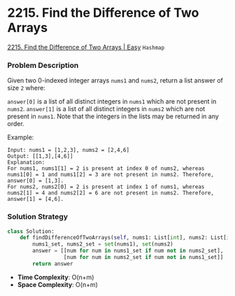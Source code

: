 # 2215. Find the Difference of Two Arrays

[2215. Find the Difference of Two Arrays | Easy](https://leetcode.com/problems/find-the-difference-of-two-arrays/description/?envType=study-plan-v2&id=leetcode-75) `Hashmap` 

### Problem Description
Given two 0-indexed integer arrays `nums1` and `nums2`, return a list answer of size `2` where:

`answer[0]` is a list of all distinct integers in `nums1` which are not present in `nums2`.
`answer[1]` is a list of all distinct integers in `nums2` which are not present in `nums1`.
Note that the integers in the lists may be returned in any order.

Example:
```
Input: nums1 = [1,2,3], nums2 = [2,4,6]
Output: [[1,3],[4,6]]
Explanation:
For nums1, nums1[1] = 2 is present at index 0 of nums2, whereas nums1[0] = 1 and nums1[2] = 3 are not present in nums2. Therefore, answer[0] = [1,3].
For nums2, nums2[0] = 2 is present at index 1 of nums1, whereas nums2[1] = 4 and nums2[2] = 6 are not present in nums2. Therefore, answer[1] = [4,6].
```

### Solution Strategy
```Python
class Solution:
    def findDifferenceOfTwoArrays(self, nums1: List[int], nums2: List[int]) -> List[List[int]]:
        nums1_set, nums2_set = set(nums1), set(nums2)
        answer = [[num for num in nums1_set if num not in nums2_set],
                  [num for num in nums2_set if num not in nums1_set]]
        return answer
```
* **Time Complexity**: O(n+m)
* **Space Complexity**: O(n+m)
